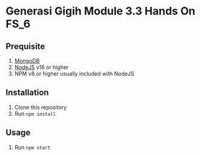 # Generasi Gigih Module 3.3 Hands On FS_6
## Prequisite
1. [MongoDB](https://www.mongodb.com/docs/manual/administration/install-community/)
2. [NodeJS](https://nodejs.org/en/download) v16 or higher 
3. NPM v8 or higher usually included with NodeJS

## Installation
1. Clone this repository
2. Run `npm install`

## Usage
1. Run `npm start`
